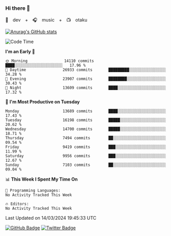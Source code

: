 ### Hi there 👋

🚀　dev　+　🎧　music　+　📺　otaku


[![Anurag's GitHub stats](https://github-readme-stats.vercel.app/api?username=koheitasaka&count_private=true&show_icons=true&theme=monokai)](https://github.com/koheitasaka/github-readme-stats)

<!--START_SECTION:waka-->
![Code Time](http://img.shields.io/badge/Code%20Time-1%2C161%20hrs%2023%20mins-blue)

**I'm an Early 🐤** 

```text
🌞 Morning                14110 commits       ████░░░░░░░░░░░░░░░░░░░░░   17.96 % 
🌆 Daytime                26933 commits       █████████░░░░░░░░░░░░░░░░   34.28 % 
🌃 Evening                23907 commits       ████████░░░░░░░░░░░░░░░░░   30.43 % 
🌙 Night                  13609 commits       ████░░░░░░░░░░░░░░░░░░░░░   17.32 % 
```
📅 **I'm Most Productive on Tuesday** 

```text
Monday                   13689 commits       ████░░░░░░░░░░░░░░░░░░░░░   17.43 % 
Tuesday                  16198 commits       █████░░░░░░░░░░░░░░░░░░░░   20.62 % 
Wednesday                14700 commits       █████░░░░░░░░░░░░░░░░░░░░   18.71 % 
Thursday                 7494 commits        ██░░░░░░░░░░░░░░░░░░░░░░░   09.54 % 
Friday                   9419 commits        ███░░░░░░░░░░░░░░░░░░░░░░   11.99 % 
Saturday                 9956 commits        ███░░░░░░░░░░░░░░░░░░░░░░   12.67 % 
Sunday                   7103 commits        ██░░░░░░░░░░░░░░░░░░░░░░░   09.04 % 
```


📊 **This Week I Spent My Time On** 

```text
💬 Programming Languages: 
No Activity Tracked This Week

🔥 Editors: 
No Activity Tracked This Week
```


 Last Updated on 14/03/2024 19:45:33 UTC
<!--END_SECTION:waka-->

[![GitHub Badge](https://img.shields.io/badge/GitHub-100000?style=for-the-badge&logo=github&logoColor=white)](https://github.com/koheitasaka)
[![Twitter Badge](https://img.shields.io/badge/Twitter-1DA1F2?style=for-the-badge&logo=twitter&logoColor=white)](https://twitter.com/sleep_asleep_)
